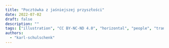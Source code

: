 ```yaml
---
title: "Pocztówka z jaśniejszej przyszłości"
date: 2022-07-02
draft: false
description: ""
tags: ["illustration", "CC BY-NC-ND 4.0", "horizontal", "people", "transport", "wind turbine", "sea"]
authors:
  - "karl-schulschenk"
---
```

